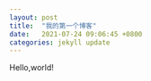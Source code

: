 ```yaml
---
layout: post
title:  "我的第一个博客"
date:   2021-07-24 09:06:45 +0800
categories: jekyll update
---
```


Hello,world!